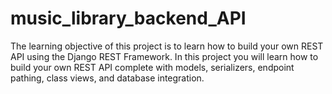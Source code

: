 # music_library_backend_API
The learning objective of this project is to learn how to build your own REST API using the Django REST Framework. In this project you will learn how to build your own REST API complete with models, serializers, endpoint pathing, class views, and database integration.
